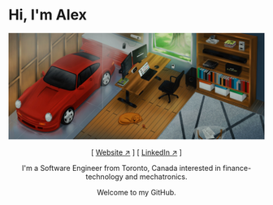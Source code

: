<p align='center'>
    <h1>Hi, I'm Alex</h1>
    <a href='https://alvx.ca' target='blank'><img src='./public/alvx-wallpaper.jpg'/></a>
    <p align='center'>
    [ <a href='https://alvx.ca' target='blank'>Website ↗︎</a> ]
    [ <a href='https://www.linkedin.com/in/alvx/' target='blank'>LinkedIn ↗︎</a> ]
    </p>
    <p align='center'>I'm a Software Engineer from Toronto, Canada interested in finance-technology and mechatronics.
    </p>
    <p align='center'>Welcome to my GitHub.
    </p>
</p>